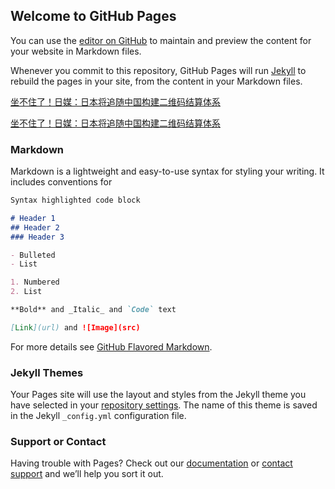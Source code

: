 ## Welcome to GitHub Pages

You can use the [editor on GitHub](https://github.com/engaudio/test101/edit/master/index.md) to maintain and preview the content for your website in Markdown files.

Whenever you commit to this repository, GitHub Pages will run [Jekyll](https://jekyllrb.com/) to rebuild the pages in your site, from the content in your Markdown files.

[101-japan]:101/101-Japanese-megabanks-team-up-on-mobile-payments.md
[坐不住了！日媒：日本将追随中国构建二维码结算体系][101-japan]

[坐不住了！日媒：日本将追随中国构建二维码结算体系](101/101-Japanese-megabanks-team-up-on-mobile-payments.md)


### Markdown

Markdown is a lightweight and easy-to-use syntax for styling your writing. It includes conventions for

```markdown
Syntax highlighted code block

# Header 1
## Header 2
### Header 3

- Bulleted
- List

1. Numbered
2. List

**Bold** and _Italic_ and `Code` text

[Link](url) and ![Image](src)
```

For more details see [GitHub Flavored Markdown](https://guides.github.com/features/mastering-markdown/).

### Jekyll Themes

Your Pages site will use the layout and styles from the Jekyll theme you have selected in your [repository settings](https://github.com/engaudio/test101/settings). The name of this theme is saved in the Jekyll `_config.yml` configuration file.

### Support or Contact

Having trouble with Pages? Check out our [documentation](https://help.github.com/categories/github-pages-basics/) or [contact support](https://github.com/contact) and we’ll help you sort it out.

